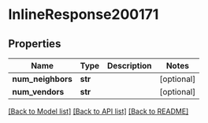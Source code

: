 # InlineResponse200171

## Properties
Name | Type | Description | Notes
------------ | ------------- | ------------- | -------------
**num_neighbors** | **str** |  | [optional] 
**num_vendors** | **str** |  | [optional] 

[[Back to Model list]](../README.md#documentation-for-models) [[Back to API list]](../README.md#documentation-for-api-endpoints) [[Back to README]](../README.md)

